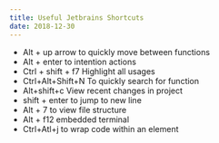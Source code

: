 ```yaml
---
title: Useful Jetbrains Shortcuts
date: 2018-12-30
---
```


* Alt + up arrow to quickly move between functions
* Alt + enter to intention actions
* Ctrl + shift + f7 Highlight all usages
* Ctrl+Alt+Shift+N To quickly search for function 
* Alt+shift+c View recent changes in project
* shift + enter to jump to new line
* Alt + 7 to view file structure
* Alt + f12 embedded terminal
* Ctrl+Atl+j to wrap code within an element